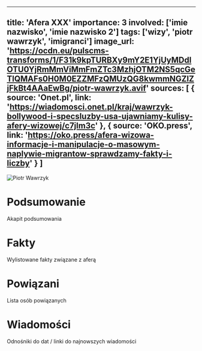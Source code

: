 
---
title: 'Afera XXX'
importance: 3
involved: ['imie nazwisko', 'imie nazwisko 2']
tags: ['wizy', 'piotr wawrzyk', 'imigranci']
image_url: 'https://ocdn.eu/pulscms-transforms/1/F31k9kpTURBXy9mY2E1YjUyMDdlOTU0YjRmMmViMmFmZTc3MzhjOTM2NS5qcGeTlQMAFs0H0M0EZZMFzQMUzQG8kwmmNGZlZjFkBt4AAaEwBg/piotr-wawrzyk.avif'
sources: [
    {
        source: 'Onet.pl',
        link: 'https://wiadomosci.onet.pl/kraj/wawrzyk-bollywood-i-specsluzby-usa-ujawniamy-kulisy-afery-wizowej/c7jlm3c'
    },
    {
        source: 'OKO.press',
        link: 'https://oko.press/afera-wizowa-informacje-i-manipulacje-o-masowym-naplywie-migrantow-sprawdzamy-fakty-i-liczby'
    }
]
---




![Piotr Wawrzyk](https://ocdn.eu/pulscms-transforms/1/F31k9kpTURBXy9mY2E1YjUyMDdlOTU0YjRmMmViMmFmZTc3MzhjOTM2NS5qcGeTlQMAFs0H0M0EZZMFzQMUzQG8kwmmNGZlZjFkBt4AAaEwBg/piotr-wawrzyk.avif)


# Podsumowanie
Akapit podsumowania

# Fakty
Wylistowane fakty związane z aferą

# Powiązani
Lista osób powiązanych

# Wiadomości
Odnośniki do dat / linki do najnowszych wiadomości